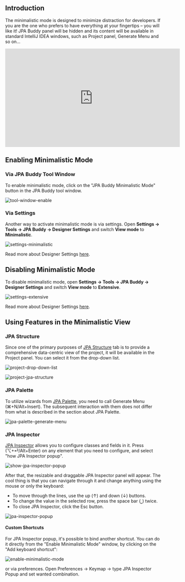 ## Introduction

The minimalistic mode is designed to minimize distraction for developers. If you are the one who prefers to have everything at your fingertips – you will like it! JPA Buddy panel will be hidden and its content will be available in standard IntelliJ IDEA windows, such as Project panel, Generate Menu and so on...

<div class="youtube" align="center">
<iframe width="560" height="315" src="https://www.youtube.com/embed/fSUnqcZVWnM" title="YouTube video player" frameborder="0" allow="accelerometer; autoplay; clipboard-write; encrypted-media; gyroscope; picture-in-picture" allowfullscreen></iframe>
</div>

## Enabling Minimalistic Mode

### Via JPA Buddy Tool Window

To enable minimalistic mode, click on the "JPA Buddy Minimalistic Mode" button in the JPA Buddy tool window.

![tool-window-enable](img/tool-window-enable.png)

### Via Settings

Another way to activate minimalistic mode is via settings. Open **Settings -> Tools -> JPA Buddy -> Designer Settings** and switch **View mode** to **Minimalistic**.

![settings-minimalistic](img/settings-minimalistic.png)

<div class="note">
    Read more about Designer Settings <a href="https://www.jpa-buddy.com/documentation/entity-designer/#designer-settings">here</a>.
</div>

## Disabling Minimalistic Mode

To disable minimalistic mode, open **Settings -> Tools -> JPA Buddy -> Designer Settings** and switch **View mode** to **Extensive**. 

![settings-extensive](img/settings-extensive.png)

<div class="note">
    Read more about Designer Settings <a href="https://www.jpa-buddy.com/documentation/entity-designer/#designer-settings">here</a>.
</div>

## Using Features in the Minimalistic View

### JPA Structure

Since one of the primary purposes of [JPA Structure](https://www.jpa-buddy.com/documentation/entity-designer/#jpa-structure) tab is to provide a comprehensive data-centric view of the project, it will be available in the Project panel. You can select it from the drop-down list.

![project-drop-down-list](img/project-drop-down-list.jpeg)

![project-jpa-structure](img/project-jpa-structure.jpeg)

### JPA Palette

To utilize wizards from [JPA Palette](https://www.jpa-buddy.com/documentation/entity-designer/#jpa-palette ), you need to call Generate Menu (⌘+N/Alt+Insert). The subsequent interaction with them does not differ from what is described in the section about JPA Palette.

![jpa-palette-generate-menu](img/jpa-palette-generate-menu.jpeg)

### JPA Inspector

[JPA Inspector](https://www.jpa-buddy.com/documentation/entity-designer/#jpa-inspector) allows you to configure classes and fields in it. Press (⌥+⏎/Alt+Enter) on any element that you need to configure, and select "how JPA Inspector popup".

![show-jpa-inspector-popup](img/show-jpa-inspector-popup.jpeg)

After that, the resizable and draggable JPA Inspector panel will appear. The cool thing is that you can navigate through it and change anything using the mouse or only the keyboard:

- To move through the lines, use the up (↑) and down (↓) buttons.
- To change the value in the selected row, press the space bar (⎵) twice.
- To close JPA Inspector, click the Esc button.

![jpa-inspector-popup](img/jpa-inspector-popup.jpeg)

#### Custom Shortcuts

For JPA Inspector popup, it's possible to bind another shortcut. You can do it directly from the "Enable Minimalistic Mode" window, by clicking on the "Add keyboard shortcut":

![enable-minimalistic-mode](img/enable-minimalistic-mode.png)

or via preferences. Open Preferences -> Keymap -> type JPA Inspector Popup and set wanted combination.